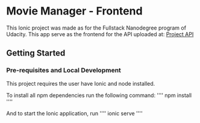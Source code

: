 # Movie Manager - Frontend

This Ionic project was made as for the Fullstack Nanodegree program of Udacity. 
This app serve as the frontend for the API uploaded at:
[Project API](https://github.com/jlcruza/jorge-casting-agency)

## Getting Started
### Pre-requisites and Local Development

This project requires the user have Ionic and node installed.

To install all npm dependencies run the following command:
''''
npm install
''''

And to start the Ionic application, run
''''
ionic serve
''''